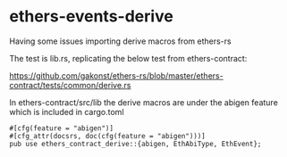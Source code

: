 # ethers-events-derive

Having some issues importing derive macros from ethers-rs 

The test is lib.rs, replicating the below test from ethers-contract: 

https://github.com/gakonst/ethers-rs/blob/master/ethers-contract/tests/common/derive.rs

In ethers-contract/src/lib the derive macros are under the abigen feature which is included in cargo.toml
```
#[cfg(feature = "abigen")]
#[cfg_attr(docsrs, doc(cfg(feature = "abigen")))]
pub use ethers_contract_derive::{abigen, EthAbiType, EthEvent};
```

